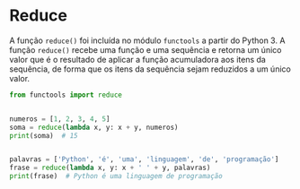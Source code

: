 # Reduce


A função ``reduce()`` foi incluída no módulo ``functools`` a partir do Python 3. A função ``reduce()`` recebe uma função e uma sequência e retorna um único valor que é o resultado de aplicar a função acumuladora aos itens da sequência, de forma que os itens da sequência sejam reduzidos a um único valor.


````python
from functools import reduce


numeros = [1, 2, 3, 4, 5]
soma = reduce(lambda x, y: x + y, numeros)
print(soma)  # 15


palavras = ['Python', 'é', 'uma', 'linguagem', 'de', 'programação']
frase = reduce(lambda x, y: x + ' ' + y, palavras)
print(frase)  # Python é uma linguagem de programação
````